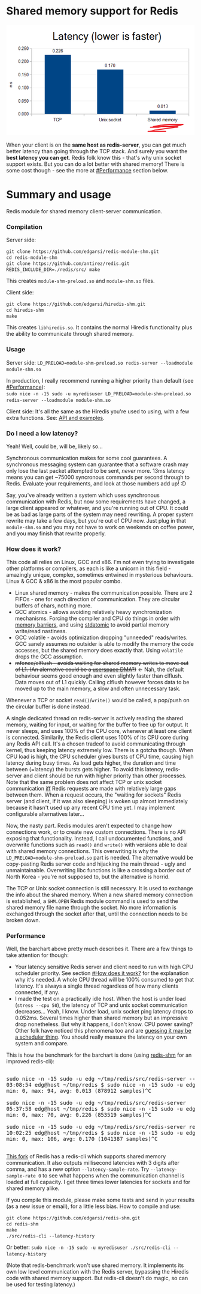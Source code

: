 # Shared memory support for Redis

![Average latency: TCP=0.226ms Unix_socket=0.170ms Shared_memory=0.013ms](docs/latency_barchart.png)

When your client is on the **same host as redis-server**, you can get much better latency than going through the TCP stack. And surely you want the **best latency you can get**. Redis folk know this - that's why unix socket support exists. But you can do a lot better with shared memory! There is some cost though - see the more at [#Performance](#performance) section below.

# Summary and usage

Redis module for shared memory client-server communication.

### Compilation

Server side:
```
git clone https://github.com/edgarsi/redis-module-shm.git
cd redis-module-shm
git clone https://github.com/antirez/redis.git
REDIS_INCLUDE_DIR=./redis/src/ make
```
This creates `module-shm-preload.so` and `module-shm.so` files.

Client side:
```
git clone https://github.com/edgarsi/hiredis-shm.git
cd hiredis-shm
make
```
This creates `libhiredis.so`. It contains the normal Hiredis functionality plus the ability to communicate through shared memory.

### Usage

Server side: `LD_PRELOAD=module-shm-preload.so redis-server --loadmodule module-shm.so`

In production, I really recommend running a higher priority than default (see [#Performance](#performance)):  
`sudo nice -n -15 sudo -u myredisuser LD_PRELOAD=module-shm-preload.so redis-server --loadmodule module-shm.so`

Client side: It's all the same as the Hiredis you're used to using, with a few extra functions. See: [API and examples](https://github.com/edgarsi/hiredis-shm/blob/shared-memory/shm-api.md).

### Do I need a low latency?

Yeah! Well, could be, will be, likely so...

Synchronous communication makes for some cool guarantees. A synchronous messaging system can guarantee that a software crash may only lose the last packet attempted to be sent, *never* more. 13ms latency means you can get ~75000 syncronous commands per second through to Redis. Evaluate your requirements, and look at those numbers add up! :D

Say, you've already written a system which uses synchronous communication with Redis, but now some requirements have changed, a large client appeared or whatever, and you're running out of CPU. It could be as bad as large parts of the system may need rewriting. A proper system rewrite may take a few days, but you're out of CPU now. Just plug in that `module-shm.so` and you may not have to work on weekends on coffee power, and you may finish that rewrite properly.

### How does it work?

This code all relies on Linux, GCC and x86. I'm not even trying to investigate other platforms or compilers, as each is like a unicorn in this field - amazingly unique, complex, sometimes entwined in mysterious behaviours. Linux & GCC & x86 is the most popular combo.
* Linux shared memory - makes the communication possible. There are 2 FIFOs - one for each direction of communication. They are circular buffers of chars, nothing more.
* GCC atomics - allows avoiding relatively heavy synchronization mechanisms. Forcing the compiler and CPU do things in order with [memory barriers](https://gcc.gnu.org/onlinedocs/gcc-4.4.0/gcc/Atomic-Builtins.html), and using [stdatomic](http://en.cppreference.com/w/c/atomic) to avoid partial memory write/read nastiness.
* GCC volatile - avoids optimization dropping "unneeded" reads/writes. GCC sanely assumes no outsider is able to modify the memory the code accesses, but the shared memory does exactly that. Using `volatile` drops the GCC assumption.
* ~~mfence/clflush - avoids waiting for shared memory writes to move out of L1. (An alernative could be a [userspace DMA](https://github.com/ikwzm/udmabuf)?)~~ <- Nah, the default behaviour seems good enough and even slightly faster than clflush. Data moves out of L1 quickly. Calling clflush however forces data to be moved up to the main memory, a slow and often unnecessary task. 

Whenever a TCP or socket `read()`/`write()` would be called, a pop/push on the circular buffer is done instead.

A single dedicated thread on redis-server is actively reading the shared memory, waiting for input, or waiting for the buffer to free up for output. It never sleeps, and uses 100% of the CPU core, whenever at least one client is connected. Similarily, the Redis client uses 100% of its CPU core during any Redis API call. It's a chosen tradeof to avoid communicating through kernel, thus keeping latency extremely low. There is a gotcha though. When CPU load is high, the CPU scheduler gives bursts of CPU time, causing high latency during busy times. As load gets higher, the duration and time between (=latency) the bursts gets higher. To avoid this latency, redis-server and client should be run with higher priority than other processes. Note that the same problem does not affect TCP or unix socket communication [iff](https://en.wikipedia.org/wiki/If_and_only_if) Redis requests are made with relatively large gaps between them. When a request occurs, the "waiting for sockets" Redis server (and client, if it was also sleeping) is woken up almost immediately because it hasn't used up any recent CPU time yet. I may implement configurable alternatives later...

Now, the nasty part. Redis modules aren't expected to change how connections work, or to create new custom connections. There is no API exposing that functionality. Instead, I call undocumented functions, and overwrite functions such as `read()` and `write()` with versions able to deal with shared memory connections. This overwriting is why the `LD_PRELOAD=module-shm-preload.so` part is needed. The alternative would be copy-pasting Redis server code and hijacking the main thread - ugly and unmaintainable. Overwriting libc functions is like a crossing a border out of North Korea - you're not supposed to, but the alternative is horrid.

The TCP or Unix socket connection is still necessary. It is used to exchange the info about the shared memory. When a new shared memory connection is established, a `SHM.OPEN` Redis module command is used to send the shared memory file name through the socket. No more information is exchanged through the socket after that, until the connection needs to be broken down.

### Performance

Well, the barchart above pretty much describes it. There are a few things to take attention for though:
* Your latency sensitive Redis server and client need to run with high CPU scheduler priority. See section [#How does it work?](#how-does-it-work) for the explanation why it's needed. A whole CPU thread will be 100% consumed to get that latency. It's always a single thread regardless of how many clients connected, if any.
* I made the test on a practically idle host. When the host is under load (`stress --cpu 50`), the latency of TCP and unix socket communication decreases... Yeah, I know. Under load, unix socket ping latency drops to 0.052ms. Several times higher than shared memory but an impressive drop nonetheless. But why it happens, I don't know. CPU power saving? Other folk have noticed this phenomena too and are [guessing it may be a scheduler thing](http://stackoverflow.com/questions/33950984/how-to-understand-redis-clis-result-vs-redis-benchmarks-result). You should really measure the latency on your own system and compare.

This is how the benchmark for the barchart is done (using [redis-shm](https://github.com/edgarsi/redis-shm) for an improved redis-cli):
<pre>

sudo nice -n -15 sudo -u edg ~/tmp/redis/src/redis-server --loadmodule ~/tmp/redis-module-shm/module-shm.so
03:08:54 edg@host ~/tmp/redis $ sudo nice -n -15 sudo -u edg ~/tmp/redis/src/redis-cli --latency
min: 0, max: 94, avg: 0.013 (878912 samples)^C

sudo nice -n -15 sudo -u edg ~/tmp/redis/src/redis-server
05:37:58 edg@host ~/tmp/redis $ sudo nice -n -15 sudo -u edg ~/tmp/redis/src/redis-cli --latency
min: 0, max: 70, avg: 0.226 (853519 samples)^C

sudo nice -n -15 sudo -u edg ~/tmp/redis/src/redis-server redis.conf # <- enabled unixsocket in conf
10:02:25 edg@host ~/tmp/redis $ sudo nice -n -15 sudo -u edg ~/tmp/redis/src/redis-cli -s redis.sock --latency
min: 0, max: 106, avg: 0.170 (1041387 samples)^C

</pre>

[This fork](https://github.com/edgarsi/redis-shm) of Redis has a redis-cli which supports shared memory communication. It also outputs millisecond latencies with 3 digits after comma, and has a new option `--latency-sample-rate`. Try `--latency-sample-rate 0` to see what happens when the communication channel is loaded at full capacity. I get three times lower latencies for sockets and for shared memory alike. 

If you compile this module, please make some tests and send in your results (as a new issue or email), for a little less bias.
How to compile and use:
```
git clone https://github.com/edgarsi/redis-shm.git
cd redis-shm
make
./src/redis-cli --latency-history
```
Or better: `sudo nice -n -15 sudo -u myredisuser ./src/redis-cli --latency-history`

(Note that redis-benchmark won't use shared memory. It implements its own low level communication with the Redis server, bypassing the Hiredis code with shared memory support. But redis-cli doesn't do magic, so can be used for testing latency.)

